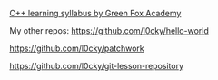 [C++ learning syllabus by Green Fox Academy](https://github.com/green-fox-academy/radars-syllabus)


My other repos:
https://github.com/l0cky/hello-world

https://github.com/l0cky/patchwork

https://github.com/l0cky/git-lesson-repository
